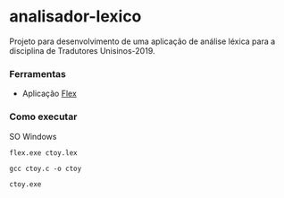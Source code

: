 # analisador-lexico

Projeto para desenvolvimento de uma aplicação de análise léxica para a disciplina de Tradutores Unisinos-2019.


### Ferramentas

- Aplicação [Flex](https://github.com/westes/flex)


### Como executar


SO Windows

``
flex.exe ctoy.lex
``

``
gcc ctoy.c -o ctoy
``

``
ctoy.exe            
``

